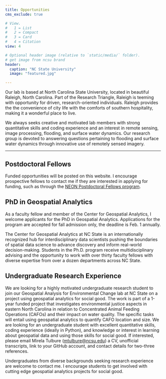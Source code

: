```yaml
---
title: Opportunities
cms_exclude: true

# View.
#   1 = List
#   2 = Compact
#   3 = Card
#   4 = Citation
view: 4

# Optional header image (relative to `static/media/` folder).
# get image from ncsu brand
header:
  caption: "NC State University"
  image: "featured.jpg"

---
```

Our lab is based at North Carolina State University, located in beautiful Raleigh, North Carolina. Part of the Research Triangle, Raleigh is teeming with opportunity for driven, research-oriented individuals. Raleigh provides the the convenience of city life with the comforts of southern hospitality, making it a wonderful place to live. 

We always seeks creative and motivated lab members with strong quantitative skills and coding experience and an interest in remote sensing, image processing, flooding, and surface water dynamics. Our research group is devoted to answering questions pertaining to flooding and surface water dynamics through innovative use of remotely sensed imagery. 

---
## **Postdoctoral Fellows**
Funded opportunities will be posted on this website. I encourage prospective fellows to contact me if they are interested in applying for funding, such as through the <a href="https://www.neonscience.org/get-involved/work-opportunities/postdoctoral-fellows">NEON Postdoctoral Fellows program</a>. 

## **PhD in Geospatial Analytics**
As a faculty fellow and member of the Center for Geospatial Analytics, I welcome applicants for the PhD in Geospatial Analytics.  Applications for the program are accepted for fall admission only, the deadline is Feb. 1 annually.

The Center for Geospatial Analytics at NC State is an internationally recognized hub for interdisciplinary data scientists pushing the boundaries of spatial data science to advance discovery and inform real-world decision-making. Students in the Ph.D. program receive multidisciplinary advising and the opportunity to work with over thirty faculty fellows with diverse expertise from over a dozen departments across NC State.

## **Undergraduate Research Experience**
We are looking for a highly motivated undergraduate research student to join our Geospatial Analysis for Environmental Change lab at NC State on a project using geospatial analytics for social good. The work is part of a 1-year funded project that investigates environmental justice aspects in eastern North Carolina in relation to Concentrated Animal Feeding Operations (CAFOs) and their impact on water quality. The specific tasks will entail using geospatial analytics to quantify CAFO location and size.
We are looking for an undergraduate student with excellent quantitative skills, coding experience (ideally in Python), and knowledge or interest in learning about geospatial data and using those skills for social good.
If interested, please email Mirela Tulbure (mtulbure@ncsu.edu) a CV, unofficial transcripts, link to your GitHub account, and contact details for two-three references.

Undergraduates from diverse backgrounds seeking research experience are welcome to contact me. I encourage students to get involved with cutting edge geospatial analytics projects for social good. 
